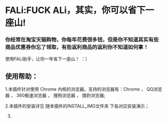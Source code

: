 # FALi:FUCK ALi，其实，你可以省下一座山!

### 你经常在淘宝天猫购物，你每年花费很多钱，但是你不知道其实有些商品优惠券你忘了领取，有些返利商品的返利你不知道如何拿！

使用FALi助手，让你一年省下一座山！ ：）

## 使用帮助：
1.本插件针对使用 Chrome 内核的浏览器。支持的浏览器有：Chrome ， QQ浏览器 ， 360极速浏览器 ， 搜狗浏览器 ， 猎豹浏览器;

2.本插件的安装详见 随本插件的INSTALL_IMG文件夹 下各对应安装演示；

3.
